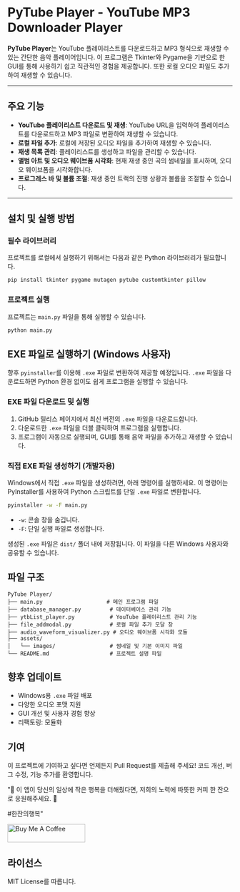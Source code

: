 # PyTube Player - YouTube MP3 Downloader Player

**PyTube Player**는 YouTube 플레이리스트를 다운로드하고 MP3 형식으로 재생할 수 있는 간단한 음악 플레이어입니다. 이 프로그램은 Tkinter와 Pygame을 기반으로 한 GUI를 통해 사용하기 쉽고 직관적인 경험을 제공합니다. 또한 로컬 오디오 파일도 추가하여 재생할 수 있습니다.


---

## 주요 기능
- **YouTube 플레이리스트 다운로드 및 재생**: YouTube URL을 입력하여 플레이리스트를 다운로드하고 MP3 파일로 변환하여 재생할 수 있습니다.
- **로컬 파일 추가**: 로컬에 저장된 오디오 파일을 추가하여 재생할 수 있습니다.
- **재생 목록 관리**: 플레이리스트를 생성하고 파일을 관리할 수 있습니다.
- **앨범 아트 및 오디오 웨이브폼 시각화**: 현재 재생 중인 곡의 썸네일을 표시하며, 오디오 웨이브폼을 시각화합니다.
- **프로그레스 바 및 볼륨 조절**: 재생 중인 트랙의 진행 상황과 볼륨을 조절할 수 있습니다.

---

## 설치 및 실행 방법

### 필수 라이브러리

프로젝트를 로컬에서 실행하기 위해서는 다음과 같은 Python 라이브러리가 필요합니다.

```bash
pip install tkinter pygame mutagen pytube customtkinter pillow
```

### 프로젝트 실행

프로젝트는 `main.py` 파일을 통해 실행할 수 있습니다.

```bash
python main.py
```

## EXE 파일로 실행하기 (Windows 사용자)

향후 `pyinstaller`를 이용해 `.exe` 파일로 변환하여 제공할 예정입니다. `.exe` 파일을 다운로드하면 Python 환경 없이도 쉽게 프로그램을 실행할 수 있습니다.

### EXE 파일 다운로드 및 실행

1. GitHub 릴리스 페이지에서 최신 버전의 `.exe` 파일을 다운로드합니다.
2. 다운로드한 `.exe` 파일을 더블 클릭하여 프로그램을 실행합니다.
3. 프로그램이 자동으로 실행되며, GUI를 통해 음악 파일을 추가하고 재생할 수 있습니다.

### 직접 EXE 파일 생성하기 (개발자용)

Windows에서 직접 `.exe` 파일을 생성하려면, 아래 명령어를 실행하세요. 이 명령어는 PyInstaller를 사용하여 Python 스크립트를 단일 `.exe` 파일로 변환합니다.

```bash
pyinstaller -w -F main.py
```

- `-w`: 콘솔 창을 숨깁니다.
- `-F`: 단일 실행 파일로 생성합니다.

생성된 `.exe` 파일은 `dist/` 폴더 내에 저장됩니다. 이 파일을 다른 Windows 사용자와 공유할 수 있습니다.

## 파일 구조
```plaintext
PyTube Player/
├── main.py                    # 메인 프로그램 파일
├── database_manager.py         # 데이터베이스 관리 기능
├── ytbList_player.py           # YouTube 플레이리스트 관리 기능
├── file_addmodal.py            # 로컬 파일 추가 모달 창
├── audio_waveform_visualizer.py # 오디오 웨이브폼 시각화 모듈
├── assets/
│   └── images/                 # 썸네일 및 기본 이미지 파일
└── README.md                   # 프로젝트 설명 파일
```
## 향후 업데이트

- Windows용 `.exe` 파일 배포
- 다양한 오디오 포맷 지원
- GUI 개선 및 사용자 경험 향상
- 리팩토링: 모듈화


## 기여
이 프로젝트에 기여하고 싶다면 언제든지 Pull Request를 제출해 주세요! 코드 개선, 버그 수정, 기능 추가를 환영합니다.

"💖 이 앱이 당신의 일상에 작은 행복을 더해줬다면, 저희의 노력에 따뜻한 커피 한 잔으로 응원해주세요. 🌱

#한잔의행복"

<a href="https://www.buymeacoffee.com/cookymanm" target="_blank"><img src="https://cdn.buymeacoffee.com/buttons/default-orange.png" alt="Buy Me A Coffee" height="41" width="174"></a>

## 라이선스

MIT License를 따릅니다.
